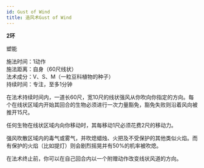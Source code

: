 ```yaml
---
id: Gust of Wind
title: 造风术Gust of Wind
---
```


**2环**

塑能

施法时间：1动作  
施法距离：自身（60尺线状）  
法术成分：V、S、M（一粒豆科植物的种子）  
持续时间：专注，至多1分钟  


在法术持续时间内，一道长60尺，宽10尺的线状强风从你吹向你指定的方向。每个在线状区域内开始其回合的生物必须进行一次力量豁免，豁免失败则沿着风向被推开15尺。


任何生物在线状区域内向你移动时，其每移动1尺必须花费2尺的移动力。


强风吹散区域内的毒气或雾气，并吹熄蜡烛、火把及不受保护的其他类似火焰。而有保护的火焰（比如提灯）则会剧烈摇晃并有50%的机率被吹熄。


在法术终止前，你可以在自己回合内以一个附赠动作改变线状风道的方向。
